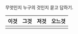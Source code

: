 
무엇인지 누구의 것인지 묻고 답하기.


| 이것  | 그것  | 저것  | 오느것 |
| --- | --- | --- | --- |
|     |     |     |     |
